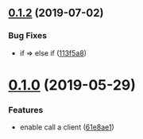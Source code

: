 <a name="0.1.2"></a>
## [0.1.2](https://github.com/ahungrynoob/call-client/compare/v0.1.0...v0.1.2) (2019-07-02)


### Bug Fixes

* if => else if ([113f5a8](https://github.com/ahungrynoob/call-client/commit/113f5a8))



<a name="0.1.0"></a>
# [0.1.0](https://github.com/ahungrynoob/call-client/compare/61e8ae1...v0.1.0) (2019-05-29)


### Features

* enable call a client ([61e8ae1](https://github.com/ahungrynoob/call-client/commit/61e8ae1))



